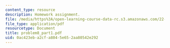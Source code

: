 ```yaml
---
content_type: resource
description: Homework assignment.
file: /media/https%3A/open-learning-course-data-rc.s3.amazonaws.com/22-314j-structural-mechanics-in-nuclear-power-technology-fall-2006/0ac423eba2cfa8045e652aa80542e292_problem8_part1.pdf
file_type: application/pdf
resourcetype: Document
title: problem8_part1.pdf
uid: 0ac423eb-a2cf-a804-5e65-2aa80542e292
---
```

